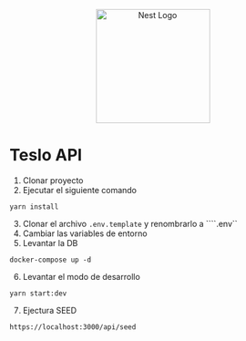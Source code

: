<p align="center">
  <a href="http://nestjs.com/" target="blank"><img src="https://nestjs.com/img/logo-small.svg" width="200" alt="Nest Logo" /></a>
</p>


# Teslo API

1. Clonar proyecto
2. Ejecutar el siguiente comando
```
yarn install
```
3. Clonar el archivo ```.env.template``` y renombrarlo a ````.env`` 
4. Cambiar las variables de entorno
5. Levantar la DB
```
docker-compose up -d
```
6. Levantar el modo de desarrollo
```
yarn start:dev
``` 
7. Ejectura SEED
```
https://localhost:3000/api/seed
``` 